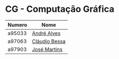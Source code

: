 # CG - Computação Gráfica

| Numero | Nome |
|--------|------|
|a95033 | [André Alves](https://github.com/AN-DRE4) |
|a97063 | [Cláudio Bessa](https://github.com/assebc) |
|a97903 | [José Martins](https://github.com/zemmartins) |
